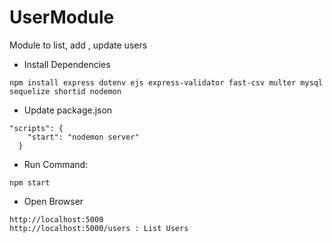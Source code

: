 # UserModule
Module to list, add , update users

* Install Dependencies

`npm install express dotenv ejs express-validator fast-csv multer mysql sequelize shortid nodemon`

* Update package.json

```
"scripts": {
    "start": "nodemon server"
  }
```

* Run Command:

`npm start`

* Open Browser

```
http://localhost:5000
http://localhost:5000/users : List Users

```
